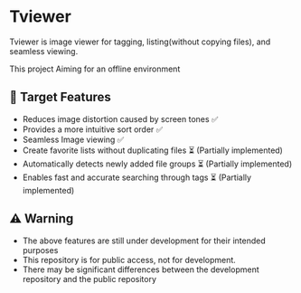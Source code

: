 # Tviewer
Tviewer is image viewer for tagging, listing(without copying files), and seamless viewing.

This project Aiming for an offline environment


## 🎯 Target Features
- Reduces image distortion caused by screen tones ✅
- Provides a more intuitive sort order ✅
- Seamless Image viewing ✅
- Create favorite lists without duplicating files ⏳ (Partially implemented)
- Automatically detects newly added file groups ⏳ (Partially implemented)
- Enables fast and accurate searching through tags ⏳ (Partially implemented)


## ⚠️ Warning
- The above features are still under development for their intended purposes
- This repository is for public access, not for development.
- There may be significant differences between the development repository and the public repository

